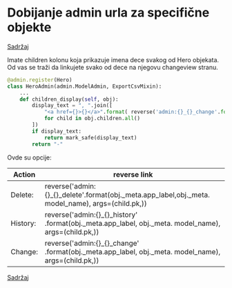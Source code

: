 
# Dobijanje admin urla za specifične objekte

[Sadržaj](00_sadrzaj.md)

Imate children kolonu koja prikazuje imena dece svakog od Hero objekata. Od vas se traži da linkujete svako od dece na njegovu changeview stranu.

```py
@admin.register(Hero)
class HeroAdmin(admin.ModelAdmin, ExportCsvMixin):
    ...
    def children_display(self, obj):
        display_text = ", ".join([ 
            "<a href={}>{}</a>".format( reverse('admin:{}_{}_change'.format(obj._meta.app_label,obj._meta.model_name), args=(child.pk,)), child.name)
            for child in obj.children.all()
        ])
        if display_text:
            return mark_safe(display_text)
        return "-"
```

Ovde su opcije:

Action  | reverse link
--------|----------------------------------------------------------------------
Delete: | reverse('admin:{}_{}_delete'.format(obj._meta.app_label,obj._meta. model_name), args=(child.pk,))
History:| reverse('admin:{}_{}_history' .format(obj._meta.app_label, obj._meta. model_name), args=(child.pk,))
Change: | reverse('admin:{}_{}_change' .format(obj._meta.app_label, obj._meta. model_name), args=(child.pk,))

[Sadržaj](00_sadrzaj.md)
